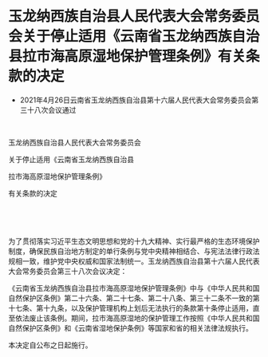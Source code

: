 # 玉龙纳西族自治县人民代表大会常务委员会关于停止适用《云南省玉龙纳西族自治县拉市海高原湿地保护管理条例》有关条款的决定

- 2021年4月26日云南省玉龙纳西族自治县第十六届人民代表大会常务委员会第三十八次会议通过

<!-- INFO END -->

​

玉龙纳西族自治县人民代表大会常务委员会

关于停止适用《云南省玉龙纳西族自治县

拉市海高原湿地保护管理条例》

有关条款的决定

​

​

为了贯彻落实习近平生态文明思想和党的十九大精神、实行最严格的生态环境保护制度，确保民族自治地方制定的单行条例与党中央精神相结合、与宪法法律行政法规相一致，维护党中央权威和国家法制统一。玉龙纳西族自治县第十六届人民代表大会常务委员会第三十八次会议决定：

《云南省玉龙纳西族自治县拉市海高原湿地保护管理条例》中与《中华人民共和国自然保护区条例》第二十六条、第二十七条、第二十八条、第三十二条不一致的第十七条、第十九条，以及保护管理机构上划后无法执行的条款第十条停止适用，直至依法废止该条例。期间，拉市海高原湿地的保护管理工作按照《中华人民共和国自然保护区条例》和《云南省湿地保护条例》等国家和省的相关法律法规执行。

本决定自公布之日起施行。
